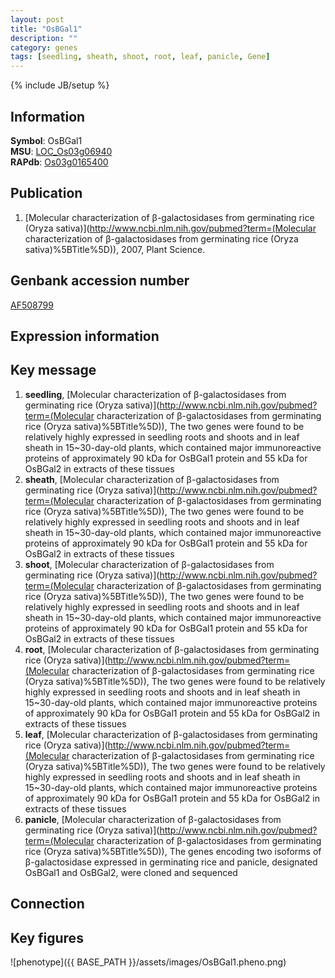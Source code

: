 ```yaml
---
layout: post
title: "OsBGal1"
description: ""
category: genes
tags: [seedling, sheath, shoot, root, leaf, panicle, Gene]
---
```

{% include JB/setup %}

## Information
__Symbol__: OsBGal1  
__MSU__: [LOC_Os03g06940](http://rice.plantbiology.msu.edu/cgi-bin/ORF_infopage.cgi?orf=LOC_Os03g06940)  
__RAPdb__: [Os03g0165400](http://rapdb.dna.affrc.go.jp/viewer/gbrowse_details/irgsp1?name=Os03g0165400)  

## Publication
1. [Molecular characterization of β-galactosidases from germinating rice (Oryza sativa)](http://www.ncbi.nlm.nih.gov/pubmed?term=(Molecular characterization of β-galactosidases from germinating rice (Oryza sativa)%5BTitle%5D)), 2007, Plant Science.

## Genbank accession number
[AF508799](http://www.ncbi.nlm.nih.gov/nuccore/AF508799)

## Expression information

## Key message
1. __seedling__, [Molecular characterization of β-galactosidases from germinating rice (Oryza sativa)](http://www.ncbi.nlm.nih.gov/pubmed?term=(Molecular characterization of β-galactosidases from germinating rice (Oryza sativa)%5BTitle%5D)),  The two genes were found to be relatively highly expressed in seedling roots and shoots and in leaf sheath in 15~30-day-old plants, which contained major immunoreactive proteins of approximately 90 kDa for OsBGal1 protein and 55 kDa for OsBGal2 in extracts of these tissues
2. __sheath__, [Molecular characterization of β-galactosidases from germinating rice (Oryza sativa)](http://www.ncbi.nlm.nih.gov/pubmed?term=(Molecular characterization of β-galactosidases from germinating rice (Oryza sativa)%5BTitle%5D)),  The two genes were found to be relatively highly expressed in seedling roots and shoots and in leaf sheath in 15~30-day-old plants, which contained major immunoreactive proteins of approximately 90 kDa for OsBGal1 protein and 55 kDa for OsBGal2 in extracts of these tissues
3. __shoot__, [Molecular characterization of β-galactosidases from germinating rice (Oryza sativa)](http://www.ncbi.nlm.nih.gov/pubmed?term=(Molecular characterization of β-galactosidases from germinating rice (Oryza sativa)%5BTitle%5D)),  The two genes were found to be relatively highly expressed in seedling roots and shoots and in leaf sheath in 15~30-day-old plants, which contained major immunoreactive proteins of approximately 90 kDa for OsBGal1 protein and 55 kDa for OsBGal2 in extracts of these tissues
4. __root__, [Molecular characterization of β-galactosidases from germinating rice (Oryza sativa)](http://www.ncbi.nlm.nih.gov/pubmed?term=(Molecular characterization of β-galactosidases from germinating rice (Oryza sativa)%5BTitle%5D)),  The two genes were found to be relatively highly expressed in seedling roots and shoots and in leaf sheath in 15~30-day-old plants, which contained major immunoreactive proteins of approximately 90 kDa for OsBGal1 protein and 55 kDa for OsBGal2 in extracts of these tissues
5. __leaf__, [Molecular characterization of β-galactosidases from germinating rice (Oryza sativa)](http://www.ncbi.nlm.nih.gov/pubmed?term=(Molecular characterization of β-galactosidases from germinating rice (Oryza sativa)%5BTitle%5D)),  The two genes were found to be relatively highly expressed in seedling roots and shoots and in leaf sheath in 15~30-day-old plants, which contained major immunoreactive proteins of approximately 90 kDa for OsBGal1 protein and 55 kDa for OsBGal2 in extracts of these tissues
6. __panicle__, [Molecular characterization of β-galactosidases from germinating rice (Oryza sativa)](http://www.ncbi.nlm.nih.gov/pubmed?term=(Molecular characterization of β-galactosidases from germinating rice (Oryza sativa)%5BTitle%5D)),  The genes encoding two isoforms of β-galactosidase expressed in germinating rice and panicle, designated OsBGal1 and OsBGal2, were cloned and sequenced

## Connection

## Key figures
![phenotype]({{ BASE_PATH }}/assets/images/OsBGal1.pheno.png)


